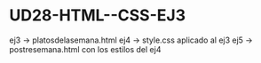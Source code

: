# UD28-HTML--CSS-EJ3

ej3 -> platosdelasemana.html 
ej4 -> style.css aplicado al ej3
ej5 -> postresemana.html con los estilos del ej4
